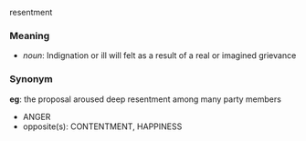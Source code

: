 resentment
### Meaning
+ _noun_: Indignation or ill will felt as a result of a real or imagined grievance

### Synonym

__eg__: the proposal aroused deep resentment among many party members

+ ANGER
+ opposite(s): CONTENTMENT, HAPPINESS


